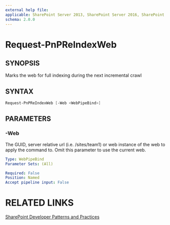 ```yaml
---
external help file:
applicable: SharePoint Server 2013, SharePoint Server 2016, SharePoint Online
schema: 2.0.0
---
```

# Request-PnPReIndexWeb

## SYNOPSIS
Marks the web for full indexing during the next incremental crawl

## SYNTAX 

```powershell
Request-PnPReIndexWeb [-Web <WebPipeBind>]
```

## PARAMETERS

### -Web
The GUID, server relative url (i.e. /sites/team1) or web instance of the web to apply the command to. Omit this parameter to use the current web.

```yaml
Type: WebPipeBind
Parameter Sets: (All)

Required: False
Position: Named
Accept pipeline input: False
```

# RELATED LINKS

[SharePoint Developer Patterns and Practices](http://aka.ms/sppnp)